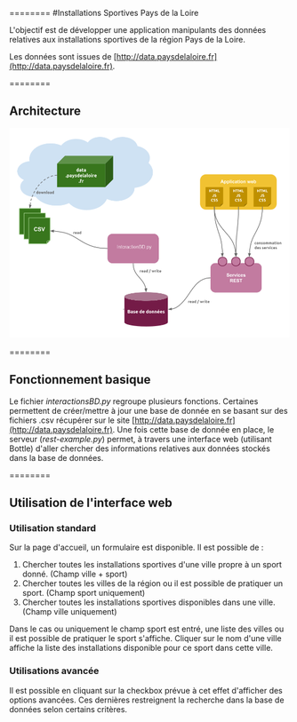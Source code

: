 ========
#Installations Sportives Pays de la Loire 


L'objectif est de développer une application manipulants des données relatives aux installations sportives de la région Pays de la Loire.

Les données sont issues de [http://data.paysdelaloire.fr](http://data.paysdelaloire.fr).

========
## Architecture

![architecture.png](img/architecture.png)

========
## Fonctionnement basique

Le fichier *interactionsBD.py* regroupe plusieurs fonctions.
Certaines permettent de créer/mettre à jour une base de donnée en se basant sur des fichiers .csv récupérer sur le site [http://data.paysdelaloire.fr](http://data.paysdelaloire.fr).
Une fois cette base de donnée en place, le serveur (*rest-example.py*) permet, à travers une interface web (utilisant Bottle) d'aller chercher des informations relatives aux données stockés dans la base de données.

========
## Utilisation de l'interface web



### Utilisation standard

Sur la page d'accueil, un formulaire est disponible. Il est possible de : 

1. Chercher toutes les installations sportives d'une ville propre à un sport donné. (Champ ville + sport) 
2. Chercher toutes les villes de la région ou il est possible de pratiquer un sport. (Champ sport uniquement)
3. Chercher toutes les installations sportives disponibles dans une ville. (Champ ville uniquement)

Dans le cas ou uniquement le champ sport est entré, une liste des villes ou il est possible de pratiquer le sport s'affiche. Cliquer sur le nom d'une ville affiche la liste des installations disponible pour ce sport dans cette ville.

### Utilisations avancée

Il est possible en cliquant sur la checkbox prévue à cet effet d'afficher des options avancées.
Ces dernières restreignent la recherche dans la base de données selon certains critères.
